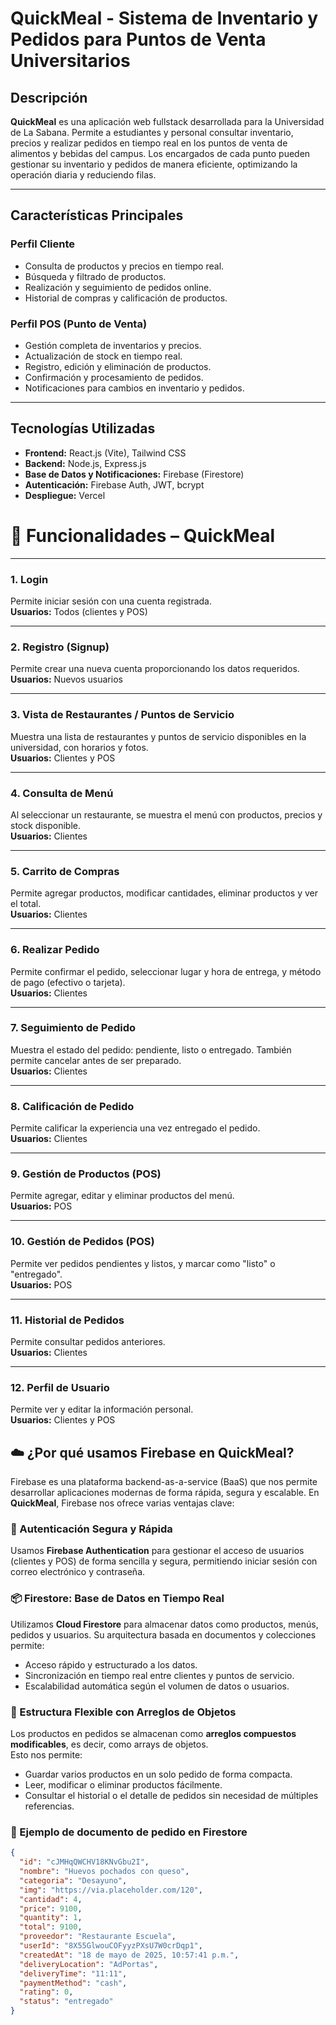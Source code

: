 # QuickMeal - Sistema de Inventario y Pedidos para Puntos de Venta Universitarios

## Descripción

**QuickMeal** es una aplicación web fullstack desarrollada para la Universidad de La Sabana. Permite a estudiantes y personal consultar inventario, precios y realizar pedidos en tiempo real en los puntos de venta de alimentos y bebidas del campus. Los encargados de cada punto pueden gestionar su inventario y pedidos de manera eficiente, optimizando la operación diaria y reduciendo filas.

---

## Características Principales

### Perfil Cliente
- Consulta de productos y precios en tiempo real.
- Búsqueda y filtrado de productos.
- Realización y seguimiento de pedidos online.
- Historial de compras y calificación de productos.

### Perfil POS (Punto de Venta)
- Gestión completa de inventarios y precios.
- Actualización de stock en tiempo real.
- Registro, edición y eliminación de productos.
- Confirmación y procesamiento de pedidos.
- Notificaciones para cambios en inventario y pedidos.

---

## Tecnologías Utilizadas

- **Frontend:** React.js (Vite), Tailwind CSS
- **Backend:** Node.js, Express.js
- **Base de Datos y Notificaciones:** Firebase (Firestore)
- **Autenticación:** Firebase Auth, JWT, bcrypt
- **Despliegue:** Vercel

# 📱 Funcionalidades – QuickMeal

---

### 1. **Login**
Permite iniciar sesión con una cuenta registrada.  
**Usuarios:** Todos (clientes y POS)

---

### 2. **Registro (Signup)**
Permite crear una nueva cuenta proporcionando los datos requeridos.  
**Usuarios:** Nuevos usuarios

---

### 3. **Vista de Restaurantes / Puntos de Servicio**
Muestra una lista de restaurantes y puntos de servicio disponibles en la universidad, con horarios y fotos.  
**Usuarios:** Clientes y POS

---

### 4. **Consulta de Menú**
Al seleccionar un restaurante, se muestra el menú con productos, precios y stock disponible.  
**Usuarios:** Clientes

---

### 5. **Carrito de Compras**
Permite agregar productos, modificar cantidades, eliminar productos y ver el total.  
**Usuarios:** Clientes

---

### 6. **Realizar Pedido**
Permite confirmar el pedido, seleccionar lugar y hora de entrega, y método de pago (efectivo o tarjeta).  
**Usuarios:** Clientes

---

### 7. **Seguimiento de Pedido**
Muestra el estado del pedido: pendiente, listo o entregado. También permite cancelar antes de ser preparado.  
**Usuarios:** Clientes

---

### 8. **Calificación de Pedido**
Permite calificar la experiencia una vez entregado el pedido.  
**Usuarios:** Clientes

---

### 9. **Gestión de Productos (POS)**
Permite agregar, editar y eliminar productos del menú.  
**Usuarios:** POS

---

### 10. **Gestión de Pedidos (POS)**
Permite ver pedidos pendientes y listos, y marcar como "listo" o "entregado".  
**Usuarios:** POS

---

### 11. **Historial de Pedidos**
Permite consultar pedidos anteriores.  
**Usuarios:** Clientes

---

### 12. **Perfil de Usuario**
Permite ver y editar la información personal.  
**Usuarios:** Clientes y POS

## ☁️ ¿Por qué usamos Firebase en QuickMeal?

Firebase es una plataforma backend-as-a-service (BaaS) que nos permite desarrollar aplicaciones modernas de forma rápida, segura y escalable. En **QuickMeal**, Firebase nos ofrece varias ventajas clave:

### 🔐 Autenticación Segura y Rápida
Usamos **Firebase Authentication** para gestionar el acceso de usuarios (clientes y POS) de forma sencilla y segura, permitiendo iniciar sesión con correo electrónico y contraseña.

### 📦 Firestore: Base de Datos en Tiempo Real
Utilizamos **Cloud Firestore** para almacenar datos como productos, menús, pedidos y usuarios. Su arquitectura basada en documentos y colecciones permite:
- Acceso rápido y estructurado a los datos.
- Sincronización en tiempo real entre clientes y puntos de servicio.
- Escalabilidad automática según el volumen de datos o usuarios.

### 🧩 Estructura Flexible con Arreglos de Objetos
Los productos en pedidos se almacenan como **arreglos compuestos modificables**, es decir, como arrays de objetos.  
Esto nos permite:
- Guardar varios productos en un solo pedido de forma compacta.
- Leer, modificar o eliminar productos fácilmente.
- Consultar el historial o el detalle de pedidos sin necesidad de múltiples referencias.

### 📄 Ejemplo de documento de pedido en Firestore

```json
{
  "id": "cJMHqQWCHV18KNvGbu2I",
  "nombre": "Huevos pochados con queso",
  "categoria": "Desayuno",
  "img": "https://via.placeholder.com/120",
  "cantidad": 4,
  "price": 9100,
  "quantity": 1,
  "total": 9100,
  "proveedor": "Restaurante Escuela",
  "userId": "8X55GlwouCOFyyzPXsU7W0crDqp1",
  "createdAt": "18 de mayo de 2025, 10:57:41 p.m.",
  "deliveryLocation": "AdPortas",
  "deliveryTime": "11:11",
  "paymentMethod": "cash",
  "rating": 0,
  "status": "entregado"
}

